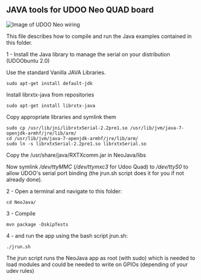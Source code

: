 JAVA tools for UDOO Neo QUAD board
-----------------

![Image of UDOO Neo wiring](http://static.b1project.com/images/NeoJava_UDOO_Neo_wiring.jpg)

This file describes how to compile and run the Java examples contained in this folder.

1 - Install the Java library to manage the serial on your distribution (UDOObuntu 2.0)

Use the standard Vanilla JAVA Libraries.

    sudo apt-get install default-jdk

Install librxtx-java from repositories

    sudo apt-get install librxtx-java

Copy appropriate libraries and symlink them

    sudo cp /usr/lib/jni/librxtxSerial-2.2pre1.so /usr/lib/jvm/java-7-openjdk-armhf/jre/lib/arm/ 
    cd /usr/lib/jvm/java-7-openjdk-armhf/jre/lib/arm/
    sudo ln -s librxtxSerial-2.2pre1.so librxtxSerial.so

Copy the /usr/share/java/RXTXcomm.jar in NeoJava/libs 

Now symlink _/dev/ttyMMC_ (_/dev/ttymxc3_ for Udoo Quad) to _/dev/ttyS0_ to allow UDOO's serial port binding (the jrun.sh script does it for you if not already done).

2 - Open a terminal and navigate to this folder:

    cd NeoJava/

3 - Compile 

	mvn package -DskipTests

4 - and run the app using the bash script jrun.sh:

    ./jrun.sh

The jrun script runs the NeoJava app as root (with sudo) which is needed to load modules and could be needed to write on GPIOs (depending of your udev rules)
